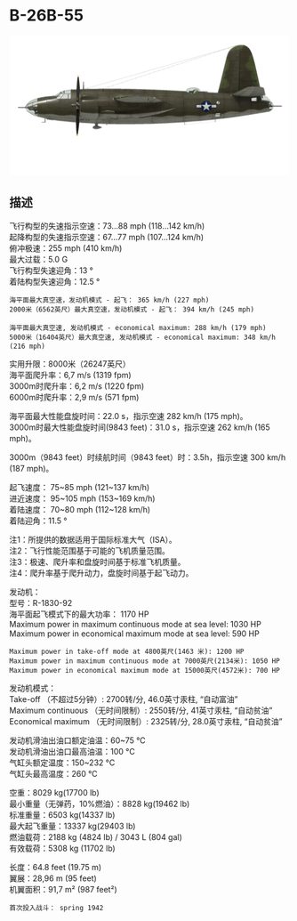 # B-26B-55  
  
![b26b55](../images/b26b55.png)  
  
## 描述  
  
飞行构型的失速指示空速：73...88 mph (118...142 km/h)  
起降构型的失速指示空速：67...77 mph (107...124 km/h)  
俯冲极速：255 mph (410 km/h)  
最大过载：5.0 G  
飞行构型失速迎角：13 °  
着陆构型失速迎角：12.5 °  
  
	海平面最大真空速，发动机模式 - 起飞： 365 km/h (227 mph)  
	2000米（6562英尺）最大真空速，发动机模式 - 起飞： 394 km/h (245 mph)  
  
	海平面最大真空速, 发动机模式 - economical maximum: 288 km/h (179 mph)  
	5000米（16404英尺）最大真空速, 发动机模式 - economical maximum: 348 km/h (216 mph)  
  
实用升限：8000米（26247英尺）  
海平面爬升率：6,7 m/s (1319 fpm)  
3000m时爬升率：6,2 m/s (1220 fpm)  
6000m时爬升率：2,9 m/s (571 fpm)  
  
海平面最大性能盘旋时间：22.0 s，指示空速 282 km/h (175 mph)。  
3000m时最大性能盘旋时间(9843 feet)：31.0 s，指示空速 262 km/h (165 mph)。  
  
3000m（9843 feet）时续航时间（9843 feet）时：3.5h，指示空速 300 km/h (187 mph)。  
  
起飞速度： 75~85 mph (121~137 km/h)  
进近速度： 95~105 mph (153~169 km/h)  
着陆速度： 70~80 mph (112~128 km/h)  
着陆迎角：11.5 °  
  
注1：所提供的数据适用于国际标准大气（ISA）。  
注2：飞行性能范围基于可能的飞机质量范围。  
注3：极速、爬升率和盘旋时间基于标准飞机质量。  
注4：爬升率基于爬升动力，盘旋时间基于起飞动力。  
  
发动机：  
型号：R-1830-92  
	海平面起飞模式下的最大功率： 1170 HP  
	Maximum power in maximum continuous mode at sea level: 1030 HP  
	Maximum power in economical maximum mode at sea level: 590 HP  
  
	Maximum power in take-off mode at 4800英尺(1463 米): 1200 HP  
	Maximum power in maximum continuous mode at 7000英尺(2134米): 1050 HP  
	Maximum power in economical maximum mode at 15000英尺(4572米): 700 HP  
  
发动机模式：  
	Take-off （不超过5分钟）: 2700转/分, 46.0英寸汞柱, “自动富油”  
	Maximum continuous （无时间限制）: 2550转/分, 41英寸汞柱, “自动贫油”  
	Economical maximum （无时间限制）: 2325转/分, 28.0英寸汞柱, “自动贫油”  
  
发动机滑油出油口额定油温：60~75 °C  
发动机滑油出油口最高油温：100 °C  
气缸头额定温度：150~232 °C  
气缸头最高温度：260 °C  
  
空重：8029 kg(17700 lb)  
最小重量（无弹药，10%燃油）：8828 kg(19462 lb)  
标准重量：6503 kg(14337 lb)  
最大起飞重量：13337 kg(29403 lb)  
燃油载荷：2188 kg (4824 lb) / 3043 L (804 gal)  
有效载荷：5308 kg (11702 lb)  
  
长度：64.8 feet (19.75 m)  
翼展：28,96 m (95 feet)  
机翼面积：91,7 m² (987 feet²)  
  
	首次投入战斗： spring 1942  